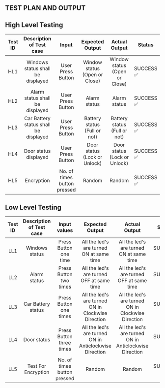 ## TEST PLAN AND OUTPUT
## High Level Testing

| Test ID | Description of Test case | Input| Expected Output | Actual Output | Status | 
|:-----:|:--------------------------:|:-----------------:|:---------------:|:---------:|-----|
| HL1 | Windows status shall be displayed | User Press Button | Window status (Open or Close)|Window status (Open or Close)|SUCCESS ✅| 
| HL2 | Alarm status shall be displayed | User Press Button|Alarm status|Alarm status| SUCCESS ✅ | 
| HL3 | Car Battery status shall be displayed | User Press Button | Battery status (Full or not) |Battery status (Full or not)  |SUCCESS ✅| 
| HL4 | Door status displayed |User Press Button  | Door status (Lock or Unlock)|Door status (Lock or Unlock) | SUCCESS ✅ |
| HL5 |Encryption|No. of times button pressed|Random|Random|SUCCESS ✅


## Low Level Testing

| Test ID | Description of Test case | Input values | Expected Output | Actual Output | Status | 
|:-----:|:--------------------------:|:--------------:|:-----------------:|:---------------:|:---------:|
| LL1  | Windows status |Press Button one time  |All the led's are turned ON at same time  |All the led's are turned ON at same time  |SUCCESS ✅ | 
| LL2  | Alarm status  |Press Button two times   |All the led's are turned OFF at same time  |All the led's are turned OFF at same time  |SUCCESS ✅ | 
| LL3  |Car Battery status |Press Button one times  | All the led's are turned ON in Clockwise Direction |All the led's are turned ON in Clockwise Direction | SUCCESS ✅ | 
| LL4 |Door status |Press Button three times  |All the led's are turned ON in Anticlockwise Direction | All the led's are turned ON in Anticlockwise Direction| SUCCESS ✅ | 
| LL5 |Test For Encryption |No. of times button pressed|Random|Random|SUCCESS ✅
